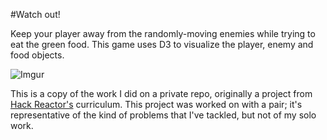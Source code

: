 #Watch out!

Keep your player away from the randomly-moving enemies while trying to eat the green food. This game uses D3 to visualize the player, enemy and food objects.

![Imgur](http://i.imgur.com/zkolSlx.png)

This is a copy of the work I did on a private repo, originally a project from
[Hack Reactor's](http://hackreactor.com) curriculum. This project was worked
on with a pair; it's representative of the kind of problems that I've tackled,
but not of my solo work.
